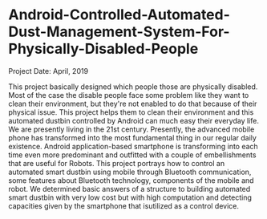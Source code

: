 # Android-Controlled-Automated-Dust-Management-System-For-Physically-Disabled-People
Project Date: April, 2019

This project basically designed which people those are physically disabled. Most of the case the disable people face some problem 
like they want to clean their environment, but they're not enabled to do that because of their physical issue.  This project helps 
them to clean their environment and this automated dustbin controlled by Android can much easy their everyday life. We are presently 
living in the 21st century. Presently, the advanced mobile phone has transformed into the most fundamental thing in our regular daily 
existence. Android application-based smartphone is transforming into each time even more predominant and outfitted with a couple of 
embellishments that are useful for Robots. This project portrays how to control an automated smart dustbin using mobile through Bluetooth 
communication, some features about Bluetooth technology, components of the mobile and robot. We determined basic answers of a structure 
to building automated smart dustbin with very low cost but with high computation and detecting capacities given by the smartphone 
that isutilized as a control device. 
